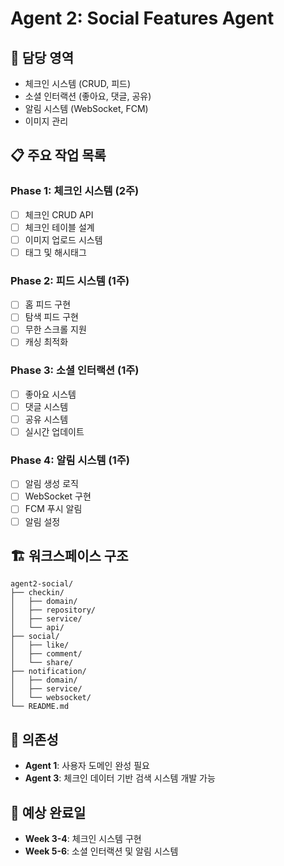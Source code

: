 # Agent 2: Social Features Agent

## 🎯 담당 영역
- 체크인 시스템 (CRUD, 피드)
- 소셜 인터랙션 (좋아요, 댓글, 공유)
- 알림 시스템 (WebSocket, FCM)
- 이미지 관리

## 📋 주요 작업 목록

### Phase 1: 체크인 시스템 (2주)
- [ ] 체크인 CRUD API
- [ ] 체크인 테이블 설계
- [ ] 이미지 업로드 시스템
- [ ] 태그 및 해시태그

### Phase 2: 피드 시스템 (1주)
- [ ] 홈 피드 구현
- [ ] 탐색 피드 구현
- [ ] 무한 스크롤 지원
- [ ] 캐싱 최적화

### Phase 3: 소셜 인터랙션 (1주)
- [ ] 좋아요 시스템
- [ ] 댓글 시스템
- [ ] 공유 시스템
- [ ] 실시간 업데이트

### Phase 4: 알림 시스템 (1주)
- [ ] 알림 생성 로직
- [ ] WebSocket 구현
- [ ] FCM 푸시 알림
- [ ] 알림 설정

## 🏗️ 워크스페이스 구조
```
agent2-social/
├── checkin/
│   ├── domain/
│   ├── repository/
│   ├── service/
│   └── api/
├── social/
│   ├── like/
│   ├── comment/
│   └── share/
├── notification/
│   ├── domain/
│   ├── service/
│   └── websocket/
└── README.md
```

## 🔗 의존성
- **Agent 1**: 사용자 도메인 완성 필요
- **Agent 3**: 체크인 데이터 기반 검색 시스템 개발 가능

## 📅 예상 완료일
- **Week 3-4**: 체크인 시스템 구현
- **Week 5-6**: 소셜 인터랙션 및 알림 시스템
